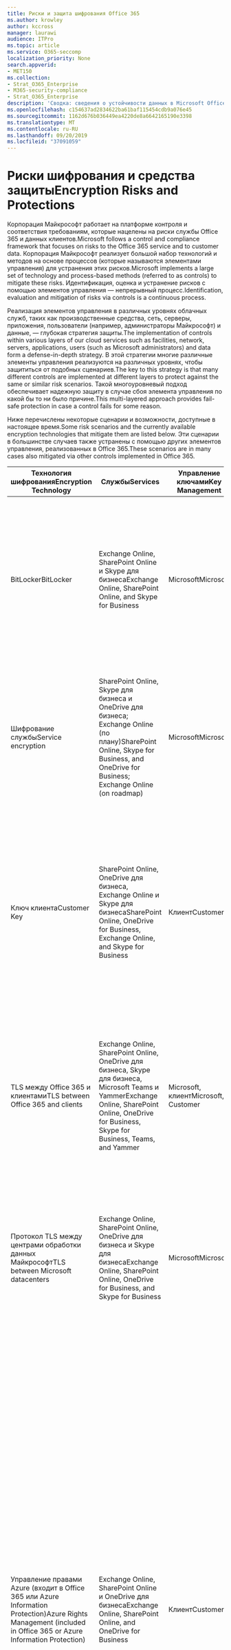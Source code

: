 ```yaml
---
title: Риски и защита шифрования Office 365
ms.author: krowley
author: kccross
manager: laurawi
audience: ITPro
ms.topic: article
ms.service: O365-seccomp
localization_priority: None
search.appverid:
- MET150
ms.collection:
- Strat_O365_Enterprise
- M365-security-compliance
- Strat_O365_Enterprise
description: 'Сводка: сведения о устойчивости данных в Microsoft Office 365.'
ms.openlocfilehash: c154637ad2834622ba61baf115454cdb9a076e45
ms.sourcegitcommit: 1162d676b036449ea4220de8a6642165190e3398
ms.translationtype: MT
ms.contentlocale: ru-RU
ms.lasthandoff: 09/20/2019
ms.locfileid: "37091059"
---
```

# <a name="encryption-risks-and-protections"></a><span data-ttu-id="549c2-103">Риски шифрования и средства защиты</span><span class="sxs-lookup"><span data-stu-id="549c2-103">Encryption Risks and Protections</span></span>

<span data-ttu-id="549c2-104">Корпорация Майкрософт работает на платформе контроля и соответствия требованиям, которые нацелены на риски службы Office 365 и данных клиентов.</span><span class="sxs-lookup"><span data-stu-id="549c2-104">Microsoft follows a control and compliance framework that focuses on risks to the Office 365 service and to customer data.</span></span> <span data-ttu-id="549c2-105">Корпорация Майкрософт реализует большой набор технологий и методов на основе процессов (которые называются элементами управления) для устранения этих рисков.</span><span class="sxs-lookup"><span data-stu-id="549c2-105">Microsoft implements a large set of technology and process-based methods (referred to as controls) to mitigate these risks.</span></span> <span data-ttu-id="549c2-106">Идентификация, оценка и устранение рисков с помощью элементов управления — непрерывный процесс.</span><span class="sxs-lookup"><span data-stu-id="549c2-106">Identification, evaluation and mitigation of risks via controls is a continuous process.</span></span> 

<span data-ttu-id="549c2-107">Реализация элементов управления в различных уровнях облачных служб, таких как производственные средства, сеть, серверы, приложения, пользователи (например, администраторы Майкрософт) и данные, — глубокая стратегия защиты.</span><span class="sxs-lookup"><span data-stu-id="549c2-107">The implementation of controls within various layers of our cloud services such as facilities, network, servers, applications, users (such as Microsoft administrators) and data form a defense-in-depth strategy.</span></span> <span data-ttu-id="549c2-108">В этой стратегии многие различные элементы управления реализуются на различных уровнях, чтобы защититься от подобных сценариев.</span><span class="sxs-lookup"><span data-stu-id="549c2-108">The key to this strategy is that many different controls are implemented at different layers to protect against the same or similar risk scenarios.</span></span> <span data-ttu-id="549c2-109">Такой многоуровневый подход обеспечивает надежную защиту в случае сбоя элемента управления по какой бы то ни было причине.</span><span class="sxs-lookup"><span data-stu-id="549c2-109">This multi-layered approach provides fail-safe protection in case a control fails for some reason.</span></span>

<span data-ttu-id="549c2-110">Ниже перечислены некоторые сценарии и возможности, доступные в настоящее время.</span><span class="sxs-lookup"><span data-stu-id="549c2-110">Some risk scenarios and the currently available encryption technologies that mitigate them are listed below.</span></span> <span data-ttu-id="549c2-111">Эти сценарии в большинстве случаев также устранены с помощью других элементов управления, реализованных в Office 365.</span><span class="sxs-lookup"><span data-stu-id="549c2-111">These scenarios are in many cases also mitigated via other controls implemented in Office 365.</span></span>

| <span data-ttu-id="549c2-112">Технология шифрования</span><span class="sxs-lookup"><span data-stu-id="549c2-112">Encryption Technology</span></span> | <span data-ttu-id="549c2-113">Службы</span><span class="sxs-lookup"><span data-stu-id="549c2-113">Services</span></span> | <span data-ttu-id="549c2-114">Управление ключами</span><span class="sxs-lookup"><span data-stu-id="549c2-114">Key Management</span></span> | <span data-ttu-id="549c2-115">Сценарий риска</span><span class="sxs-lookup"><span data-stu-id="549c2-115">Risk Scenario</span></span> | <span data-ttu-id="549c2-116">Значение</span><span class="sxs-lookup"><span data-stu-id="549c2-116">Value</span></span> |
|----------------------------------------------------------------------------------|--------------------------------------------------------------------------------------------------|---------------------|------------------------------------------------------------------------------------------------------------------------------------------|---------------------------------------------------------------------------------------------------------------------------------------------------------------------------------------------------------------------------------------------------------------------------------------------------------------------------------------------------------------------------------------------------------------------------------|
| <span data-ttu-id="549c2-117">BitLocker</span><span class="sxs-lookup"><span data-stu-id="549c2-117">BitLocker</span></span> | <span data-ttu-id="549c2-118">Exchange Online, SharePoint Online и Skype для бизнеса</span><span class="sxs-lookup"><span data-stu-id="549c2-118">Exchange Online, SharePoint Online, and Skype for Business</span></span> | <span data-ttu-id="549c2-119">Microsoft</span><span class="sxs-lookup"><span data-stu-id="549c2-119">Microsoft</span></span> | <span data-ttu-id="549c2-120">Диски или серверы в Office 365 украдены или некорректно перезапускаются.</span><span class="sxs-lookup"><span data-stu-id="549c2-120">Disks or servers in Office 365 are stolen or improperly recycled.</span></span> | <span data-ttu-id="549c2-121">BitLocker обеспечивает небезопасный подход для защиты от потери данных из-за кражи или неправильного перезапуска оборудования (сервера или диска).</span><span class="sxs-lookup"><span data-stu-id="549c2-121">BitLocker provides a fail-safe approach to protect against loss of data due to stolen or improperly recycled hardware (server/disk).</span></span> |
| <span data-ttu-id="549c2-122">Шифрование службы</span><span class="sxs-lookup"><span data-stu-id="549c2-122">Service encryption</span></span> | <span data-ttu-id="549c2-123">SharePoint Online, Skype для бизнеса и OneDrive для бизнеса; Exchange Online (по плану)</span><span class="sxs-lookup"><span data-stu-id="549c2-123">SharePoint Online, Skype for Business, and OneDrive for Business; Exchange Online (on roadmap)</span></span> | <span data-ttu-id="549c2-124">Microsoft</span><span class="sxs-lookup"><span data-stu-id="549c2-124">Microsoft</span></span> | <span data-ttu-id="549c2-125">Внутренний или внешний хакер пытается получить доступ к отдельным файлам или данным в виде большого двоичного объекта.</span><span class="sxs-lookup"><span data-stu-id="549c2-125">Internal or external hacker tries to access individual files/data as a blob.</span></span> | <span data-ttu-id="549c2-126">Зашифрованные данные невозможно расшифровать без доступа к ключам.</span><span class="sxs-lookup"><span data-stu-id="549c2-126">The encrypted data cannot be decrypted without access to keys.</span></span> <span data-ttu-id="549c2-127">Помогает снизить риск доступа хакеров к данным.</span><span class="sxs-lookup"><span data-stu-id="549c2-127">Helps to mitigate risk of a hacker accessing data.</span></span> |
| <span data-ttu-id="549c2-128">Ключ клиента</span><span class="sxs-lookup"><span data-stu-id="549c2-128">Customer Key</span></span> | <span data-ttu-id="549c2-129">SharePoint Online, OneDrive для бизнеса, Exchange Online и Skype для бизнеса</span><span class="sxs-lookup"><span data-stu-id="549c2-129">SharePoint Online, OneDrive for Business, Exchange Online, and Skype for Business</span></span> | <span data-ttu-id="549c2-130">Клиент</span><span class="sxs-lookup"><span data-stu-id="549c2-130">Customer</span></span> | <span data-ttu-id="549c2-131">Н/д (Эта функция разработана как функция соответствия требованиям, а не по снижению риска).</span><span class="sxs-lookup"><span data-stu-id="549c2-131">N/A (This feature is designed as a compliance feature; not as a mitigation for any risk.)</span></span> | <span data-ttu-id="549c2-132">Помогает клиентам соблюдать внутренние обязательства по обеспечению соответствия требованиям и возможность покинуть службу Office 365 и отозвать доступ Майкрософт к данным</span><span class="sxs-lookup"><span data-stu-id="549c2-132">Helps customers meet internal regulation and compliance obligations, and the ability to leave the Office 365 service and revoke Microsoft’s access to data</span></span> |
| <span data-ttu-id="549c2-133">TLS между Office 365 и клиентами</span><span class="sxs-lookup"><span data-stu-id="549c2-133">TLS between Office 365 and clients</span></span> | <span data-ttu-id="549c2-134">Exchange Online, SharePoint Online, OneDrive для бизнеса, Skype для бизнеса, Microsoft Teams и Yammer</span><span class="sxs-lookup"><span data-stu-id="549c2-134">Exchange Online, SharePoint Online, OneDrive for Business, Skype for Business, Teams, and Yammer</span></span> | <span data-ttu-id="549c2-135">Microsoft, клиент</span><span class="sxs-lookup"><span data-stu-id="549c2-135">Microsoft, Customer</span></span> | <span data-ttu-id="549c2-136">Атака "злоумышленник в середине" или другой другой способ, чтобы коснуться между Office 365 и клиентскими компьютерами через Интернет.</span><span class="sxs-lookup"><span data-stu-id="549c2-136">Man-in-the-middle or other attack to tap the data flow between Office 365 and client computers over Internet.</span></span> | <span data-ttu-id="549c2-137">Эта реализация предоставляет значения как для Майкрософт, так и для клиентов и гарантирует целостность данных при их перенаправлении между Office 365 и клиентом.</span><span class="sxs-lookup"><span data-stu-id="549c2-137">This implementation provides value to both Microsoft and customers and assures data integrity as it flows between Office 365 and the client.</span></span> |
| <span data-ttu-id="549c2-138">Протокол TLS между центрами обработки данных Майкрософт</span><span class="sxs-lookup"><span data-stu-id="549c2-138">TLS between Microsoft datacenters</span></span> | <span data-ttu-id="549c2-139">Exchange Online, SharePoint Online, OneDrive для бизнеса и Skype для бизнеса</span><span class="sxs-lookup"><span data-stu-id="549c2-139">Exchange Online, SharePoint Online, OneDrive for Business, and Skype for Business</span></span> | <span data-ttu-id="549c2-140">Microsoft</span><span class="sxs-lookup"><span data-stu-id="549c2-140">Microsoft</span></span> | <span data-ttu-id="549c2-141">Атака "злоумышленник в середине" или другой атака для касания клиентского данных между серверами Office 365, расположенными в разных центрах обработки данных Майкрософт.</span><span class="sxs-lookup"><span data-stu-id="549c2-141">Man-in-the-middle or other attack to tap the customer data flow between Office 365 servers located in different Microsoft datacenters.</span></span> | <span data-ttu-id="549c2-142">Эта реализация — еще один способ защиты данных от атак в центрах обработки данных Майкрософт.</span><span class="sxs-lookup"><span data-stu-id="549c2-142">This implementation is another method to protect data against attacks between Microsoft datacenters.</span></span> |
| <span data-ttu-id="549c2-143">Управление правами Azure (входит в Office 365 или Azure Information Protection)</span><span class="sxs-lookup"><span data-stu-id="549c2-143">Azure Rights Management (included in Office 365 or Azure Information Protection)</span></span> | <span data-ttu-id="549c2-144">Exchange Online, SharePoint Online и OneDrive для бизнеса</span><span class="sxs-lookup"><span data-stu-id="549c2-144">Exchange Online, SharePoint Online, and OneDrive for Business</span></span> | <span data-ttu-id="549c2-145">Клиент</span><span class="sxs-lookup"><span data-stu-id="549c2-145">Customer</span></span> | <span data-ttu-id="549c2-146">Данные попадают в руки человека, у которого нет доступа к данным.</span><span class="sxs-lookup"><span data-stu-id="549c2-146">Data falls into the hands of a person who should not have access to the data.</span></span> | <span data-ttu-id="549c2-147">Azure Information Protection использует Azure RMS, которая предоставляет клиентам значения с помощью шифрования, удостоверений и политик авторизации для защиты файлов и электронной почты на нескольких устройствах.</span><span class="sxs-lookup"><span data-stu-id="549c2-147">Azure Information Protection uses Azure RMS which provides value to customers by using encryption, identity, and authorization policies to help secure files and email across multiple devices.</span></span> <span data-ttu-id="549c2-148">Служба Azure RMS предоставляет клиентам все сообщения электронной почты из Office 365, которые отвечают определенным условиям (то есть все сообщения электронной почты по определенному адресу), могут быть автоматически зашифрованы, прежде чем они будут отправлены другому получателю.</span><span class="sxs-lookup"><span data-stu-id="549c2-148">Azure RMS provides value to customers where all emails originating from Office 365 that match certain criteria (i.e., all emails to a certain address) can be automatically encrypted before they get sent to another recipient.</span></span> |
| <span data-ttu-id="549c2-149">S/MIME</span><span class="sxs-lookup"><span data-stu-id="549c2-149">S/MIME</span></span> | <span data-ttu-id="549c2-150">Exchange Online</span><span class="sxs-lookup"><span data-stu-id="549c2-150">Exchange Online</span></span> | <span data-ttu-id="549c2-151">Клиент</span><span class="sxs-lookup"><span data-stu-id="549c2-151">Customer</span></span> | <span data-ttu-id="549c2-152">Электронная почта попадают в руки человека, который не является предполагаемым получателем.</span><span class="sxs-lookup"><span data-stu-id="549c2-152">Email falls into the hands of a person who is not the intended recipient.</span></span> | <span data-ttu-id="549c2-153">S/MIME обеспечивает значение клиентам, подтверждая, что электронная почта, зашифрованная с помощью S/MIME, может быть расшифрована только прямым получателем сообщения.</span><span class="sxs-lookup"><span data-stu-id="549c2-153">S/MIME provides value to customers by assuring that email encrypted with S/MIME can only be decrypted by the direct recipient of the email.</span></span> |
| <span data-ttu-id="549c2-154">Шифрование сообщений Office 365</span><span class="sxs-lookup"><span data-stu-id="549c2-154">Office 365 Message Encryption</span></span> | <span data-ttu-id="549c2-155">Exchange Online, SharePoint Online</span><span class="sxs-lookup"><span data-stu-id="549c2-155">Exchange Online, SharePoint Online</span></span> | <span data-ttu-id="549c2-156">Клиент</span><span class="sxs-lookup"><span data-stu-id="549c2-156">Customer</span></span> | <span data-ttu-id="549c2-157">Электронная почта, включая защищенные вложения, попадает в руки человека в Office 365 или за ее пределами, которые не являются предполагаемыми получателями электронной почты.</span><span class="sxs-lookup"><span data-stu-id="549c2-157">Email, including protected attachments, falls in hands of a person either within or outside Office 365 who is not the intended recipient of the email.</span></span> | <span data-ttu-id="549c2-158">OME предоставляет клиентам все сообщения электронной почты из Office 365, которые отвечают определенным условиям (то есть все сообщения электронной почты по определенному адресу) автоматически шифруются, прежде чем они будут отправлены другому внутреннему или внешнему получателю.</span><span class="sxs-lookup"><span data-stu-id="549c2-158">OME provides value to customers where all emails originating from Office 365 that match certain criteria (i.e., all emails to a certain address) are automatically encrypted before they get sent to another internal or an external recipient.</span></span> |
| <span data-ttu-id="549c2-159">SMTP-TLS с партнерской организацией</span><span class="sxs-lookup"><span data-stu-id="549c2-159">SMTP TLS with partner organization</span></span> | <span data-ttu-id="549c2-160">Exchange Online</span><span class="sxs-lookup"><span data-stu-id="549c2-160">Exchange Online</span></span> | <span data-ttu-id="549c2-161">Клиент</span><span class="sxs-lookup"><span data-stu-id="549c2-161">Customer</span></span> | <span data-ttu-id="549c2-162">Сообщение перехватывается с помощью посредника или другой атаки во время передачи из клиента Office 365 в другую партнерскую организацию.</span><span class="sxs-lookup"><span data-stu-id="549c2-162">Email is intercepted via a man-in-the-middle or other attack while in transit from an Office 365 tenant to another partner organization.</span></span> | <span data-ttu-id="549c2-163">Этот сценарий предоставляет клиенту сведения о том, что они могут отправлять и принимать все сообщения электронной почты между клиентом Office 365 и Организацией электронной почты их партнеров в зашифрованном канале SMTP.</span><span class="sxs-lookup"><span data-stu-id="549c2-163">This scenario provides value to the customer such that they can send/receive all emails between their Office 365 tenant and their partner’s email organization inside an encrypted SMTP channel.</span></span> |

## <a name="encryption-technologies-available-in-office-365-multi-tenant-environments"></a><span data-ttu-id="549c2-164">Технологии шифрования, доступные в средах Office 365 с несколькими клиентами</span><span class="sxs-lookup"><span data-stu-id="549c2-164">Encryption technologies available in Office 365 multi-tenant environments</span></span>

| <span data-ttu-id="549c2-165">Технология шифрования</span><span class="sxs-lookup"><span data-stu-id="549c2-165">Encryption Technology</span></span> | <span data-ttu-id="549c2-166">Реализовано</span><span class="sxs-lookup"><span data-stu-id="549c2-166">Implemented by</span></span> | <span data-ttu-id="549c2-167">Алгоритм и сила обмена ключами</span><span class="sxs-lookup"><span data-stu-id="549c2-167">Key Exchange Algorithm and Strength</span></span> | <span data-ttu-id="549c2-168">Управление ключами \*</span><span class="sxs-lookup"><span data-stu-id="549c2-168">Key Management\*</span></span> | <span data-ttu-id="549c2-169">FIPS 140-2 Проверено</span><span class="sxs-lookup"><span data-stu-id="549c2-169">FIPS 140-2 Validated</span></span> |
|----------------------------------------------------------------------------------|-------------------------|------------------------------------------------------------------------------------------------------------------------------------------------------------------------------------|--------------------------------------------------------------------------------------------------------------------------------------------------------------------------------------------------------------------------------------------------------------------------------------------------------------------------------------------------------------------------------------------------------------------------------------------------------------------------------------------------------------------------------------------------------------------------------------------------------------------------------------------------------------------------------------------------------------------------------------------------------------------------------------------------------------------------------------------------------------------------------------------------------------|-----------------------------------------------------------------------|
| <span data-ttu-id="549c2-170">BitLocker</span><span class="sxs-lookup"><span data-stu-id="549c2-170">BitLocker</span></span> | <span data-ttu-id="549c2-171">Exchange Online</span><span class="sxs-lookup"><span data-stu-id="549c2-171">Exchange Online</span></span> | <span data-ttu-id="549c2-172">AES 128 — бит +</span><span class="sxs-lookup"><span data-stu-id="549c2-172">AES 128-bit+</span></span> | <span data-ttu-id="549c2-173">Внешний ключ AES хранится в безопасном и в реестре сервера Exchange.</span><span class="sxs-lookup"><span data-stu-id="549c2-173">AES external key is stored in a Secret Safe and in the registry of the Exchange server.</span></span> <span data-ttu-id="549c2-174">Секретный ключ Safe — это защищенный репозиторий, для доступа к которому требуется высокоуровневое повышение прав и разрешений.</span><span class="sxs-lookup"><span data-stu-id="549c2-174">The Secret Safe is a secured repository that requires high-level elevation and approvals to access.</span></span> <span data-ttu-id="549c2-175">Доступ можно запрашивать и утверждать только с помощью внутреннего средства, называемого защищенным хранилищем.</span><span class="sxs-lookup"><span data-stu-id="549c2-175">Access can be requested and approved only by using an internal tool called Lockbox.</span></span> <span data-ttu-id="549c2-176">Внешний ключ AES также хранится в доверенном платформенном модуле на сервере.</span><span class="sxs-lookup"><span data-stu-id="549c2-176">The AES external key is also stored in the Trusted Platform Module in the server.</span></span> <span data-ttu-id="549c2-177">Числовой пароль из 48-цифр хранится в Active Directory и защищен защищенным хранилищем.</span><span class="sxs-lookup"><span data-stu-id="549c2-177">A 48-digit numerical password is stored in Active Directory and protected by Lockbox.</span></span> | <span data-ttu-id="549c2-178">Да, для серверов, использующих AES 256 — бит \* \*.</span><span class="sxs-lookup"><span data-stu-id="549c2-178">Yes, for servers that use AES 256-bit\*\*</span></span> |
|  | <span data-ttu-id="549c2-179">SharePoint Online</span><span class="sxs-lookup"><span data-stu-id="549c2-179">SharePoint Online</span></span> | <span data-ttu-id="549c2-180">AES 256 — бит</span><span class="sxs-lookup"><span data-stu-id="549c2-180">AES 256-bit</span></span> | <span data-ttu-id="549c2-181">Внешний ключ AES хранится в безопасном секрете.</span><span class="sxs-lookup"><span data-stu-id="549c2-181">AES external key is stored in a Secret Safe.</span></span> <span data-ttu-id="549c2-182">Секретный ключ Safe — это защищенный репозиторий, для доступа к которому требуется высокоуровневое повышение прав и разрешений.</span><span class="sxs-lookup"><span data-stu-id="549c2-182">The Secret Safe is a secured repository that requires high-level elevation and approvals to access.</span></span> <span data-ttu-id="549c2-183">Доступ можно запрашивать и утверждать только с помощью внутреннего средства, называемого защищенным хранилищем.</span><span class="sxs-lookup"><span data-stu-id="549c2-183">Access can be requested and approved only by using an internal tool called Lockbox.</span></span> <span data-ttu-id="549c2-184">Внешний ключ AES также хранится в доверенном платформенном модуле на сервере.</span><span class="sxs-lookup"><span data-stu-id="549c2-184">The AES external key is also stored in the Trusted Platform Module in the server.</span></span> <span data-ttu-id="549c2-185">Числовой пароль из 48-цифр хранится в Active Directory и защищен защищенным хранилищем.</span><span class="sxs-lookup"><span data-stu-id="549c2-185">A 48-digit numerical password is stored in Active Directory and protected by Lockbox.</span></span> | <span data-ttu-id="549c2-186">Да</span><span class="sxs-lookup"><span data-stu-id="549c2-186">Yes</span></span> |
|  | <span data-ttu-id="549c2-187">Skype для бизнеса</span><span class="sxs-lookup"><span data-stu-id="549c2-187">Skype for Business</span></span> | <span data-ttu-id="549c2-188">AES 256 — бит</span><span class="sxs-lookup"><span data-stu-id="549c2-188">AES 256-bit</span></span> | <span data-ttu-id="549c2-189">Внешний ключ AES хранится в безопасном секрете.</span><span class="sxs-lookup"><span data-stu-id="549c2-189">AES external key is stored in a Secret Safe.</span></span> <span data-ttu-id="549c2-190">Секретный ключ Safe — это защищенный репозиторий, для доступа к которому требуется высокоуровневое повышение прав и разрешений.</span><span class="sxs-lookup"><span data-stu-id="549c2-190">The Secret Safe is a secured repository that requires high-level elevation and approvals to access.</span></span> <span data-ttu-id="549c2-191">Доступ можно запрашивать и утверждать только с помощью внутреннего средства, называемого защищенным хранилищем.</span><span class="sxs-lookup"><span data-stu-id="549c2-191">Access can be requested and approved only by using an internal tool called Lockbox.</span></span> <span data-ttu-id="549c2-192">Внешний ключ AES также хранится в доверенном платформенном модуле на сервере.</span><span class="sxs-lookup"><span data-stu-id="549c2-192">The AES external key is also stored in the Trusted Platform Module in the server.</span></span> <span data-ttu-id="549c2-193">Числовой пароль из 48-цифр хранится в Active Directory и защищен защищенным хранилищем.</span><span class="sxs-lookup"><span data-stu-id="549c2-193">A 48-digit numerical password is stored in Active Directory and protected by Lockbox.</span></span> | <span data-ttu-id="549c2-194">Да</span><span class="sxs-lookup"><span data-stu-id="549c2-194">Yes</span></span> |
| <span data-ttu-id="549c2-195">Шифрование службы</span><span class="sxs-lookup"><span data-stu-id="549c2-195">Service Encryption</span></span> | <span data-ttu-id="549c2-196">SharePoint Online</span><span class="sxs-lookup"><span data-stu-id="549c2-196">SharePoint Online</span></span> | <span data-ttu-id="549c2-197">AES 256 — бит</span><span class="sxs-lookup"><span data-stu-id="549c2-197">AES 256-bit</span></span> | <span data-ttu-id="549c2-198">Ключи, используемые для шифрования больших двоичных объектов, хранятся в базе данных контента SharePoint Online.</span><span class="sxs-lookup"><span data-stu-id="549c2-198">The keys used to encrypt the blobs are stored in the SharePoint Online Content Database.</span></span> <span data-ttu-id="549c2-199">Базы данных контента SharePoint Online защищены элементами управления доступом к базам данных и шифрованием на REST.</span><span class="sxs-lookup"><span data-stu-id="549c2-199">The SharePoint Online Content Databases is protected by database access controls and encryption at rest.</span></span> <span data-ttu-id="549c2-200">Шифрование выполняется с помощью TDE в базе данных SQL Azure.</span><span class="sxs-lookup"><span data-stu-id="549c2-200">Encryption is performed using TDE in Azure SQL Database.</span></span> <span data-ttu-id="549c2-201">Эти секреты относятся к уровню обслуживания для SharePoint Online, а не на уровне клиента.</span><span class="sxs-lookup"><span data-stu-id="549c2-201">These secrets are at the service level for SharePoint Online, not at the tenant level.</span></span> <span data-ttu-id="549c2-202">Эти секреты (иногда называемые главными ключами) хранятся в отдельном безопасном репозитории, который называется хранилищем ключей.</span><span class="sxs-lookup"><span data-stu-id="549c2-202">These secrets (sometimes referred to as the master keys) are stored in a separate secure repository called the Key Store.</span></span> <span data-ttu-id="549c2-203">TDE обеспечивает безопасность как для активной базы данных, так и для резервных копий базы данных и журналов транзакций.</span><span class="sxs-lookup"><span data-stu-id="549c2-203">TDE provides security at rest for both the active database and the database backups and transaction logs.</span></span> <span data-ttu-id="549c2-204">Когда клиенты предоставляют дополнительный ключ, ключ клиента хранится в Azure Key Vault, а служба использует ключ для шифрования ключа клиента, который используется для шифрования ключа сайта, который затем используется для шифрования ключей уровня файлов.</span><span class="sxs-lookup"><span data-stu-id="549c2-204">When customers provide the optional key, the customer key is stored in Azure Key Vault, and the service uses the key to encrypt a tenant key, which is used to encrypt a site key, which is then used to encrypt the file level keys.</span></span> <span data-ttu-id="549c2-205">По сути, новая иерархия ключей представлена, когда клиент предоставляет ключ.</span><span class="sxs-lookup"><span data-stu-id="549c2-205">Essentially, a new key hierarchy is introduced when the customer provides a key.</span></span> | <span data-ttu-id="549c2-206">Да</span><span class="sxs-lookup"><span data-stu-id="549c2-206">Yes</span></span> |
|  | <span data-ttu-id="549c2-207">Skype для бизнеса</span><span class="sxs-lookup"><span data-stu-id="549c2-207">Skype for Business</span></span> | <span data-ttu-id="549c2-208">AES 256 — бит</span><span class="sxs-lookup"><span data-stu-id="549c2-208">AES 256-bit</span></span> | <span data-ttu-id="549c2-209">Каждая часть данных шифруется с помощью другого случайно созданного ключа 256-bit.</span><span class="sxs-lookup"><span data-stu-id="549c2-209">Each piece of data is encrypted using a different randomly generated 256-bit key.</span></span> <span data-ttu-id="549c2-210">Ключ шифрования хранится в соответствующем XML-файле метаданных, который также шифруется главным ключом для каждой конференции.</span><span class="sxs-lookup"><span data-stu-id="549c2-210">The encryption key is stored in a corresponding metadata XML file which is also encrypted by a per-conference master key.</span></span> <span data-ttu-id="549c2-211">Главный ключ также создается случайным образом по одному разу для каждой конференции.</span><span class="sxs-lookup"><span data-stu-id="549c2-211">The master key is also randomly generated once per conference.</span></span> | <span data-ttu-id="549c2-212">Да</span><span class="sxs-lookup"><span data-stu-id="549c2-212">Yes</span></span> |
|  | <span data-ttu-id="549c2-213">Exchange Online</span><span class="sxs-lookup"><span data-stu-id="549c2-213">Exchange Online</span></span> | <span data-ttu-id="549c2-214">AES 256 — бит</span><span class="sxs-lookup"><span data-stu-id="549c2-214">AES 256-bit</span></span> | <span data-ttu-id="549c2-215">Каждый почтовый ящик шифруется с помощью политики шифрования данных, которая использует ключи шифрования, управляемые корпорацией Майкрософт (в планах) или клиентом (при использовании ключа клиента).</span><span class="sxs-lookup"><span data-stu-id="549c2-215">Each mailbox is encrypted using a data encryption policy that uses encryption keys controlled by Microsoft (on roadmap) or by the customer (when Customer Key is used).</span></span> | <span data-ttu-id="549c2-216">Да</span><span class="sxs-lookup"><span data-stu-id="549c2-216">Yes</span></span> |
| <span data-ttu-id="549c2-217">TLS между Office 365 и клиентами и партнерами</span><span class="sxs-lookup"><span data-stu-id="549c2-217">TLS between Office 365 and clients/partners</span></span> | <span data-ttu-id="549c2-218">Exchange Online</span><span class="sxs-lookup"><span data-stu-id="549c2-218">Exchange Online</span></span> | [<span data-ttu-id="549c2-219">Уступающей TLS с поддержкой нескольких комплектов шифров</span><span class="sxs-lookup"><span data-stu-id="549c2-219">Opportunistic TLS supporting multiple cipher suites</span></span>](https://technet.microsoft.com/en-us/library/mt163898.aspx) | <span data-ttu-id="549c2-220">Сертификат TLS для Exchange Online (outlook.office.com) — это 2048-разрядный сертификат SHA256RSA, выданный Балтимор Цибертруст root.</span><span class="sxs-lookup"><span data-stu-id="549c2-220">The TLS certificate for Exchange Online (outlook.office.com) is a 2048-bit SHA256RSA certificate issued by Baltimore CyberTrust Root.</span></span> <br> <br> <span data-ttu-id="549c2-221">Корневой сертификат TLS для Exchange Online — это 2048-разрядный сертификат SHA1RSA, выданный Балтимор Цибертруст root.</span><span class="sxs-lookup"><span data-stu-id="549c2-221">The TLS root certificate for Exchange Online is a 2048-bit SHA1RSA certificate issued by Baltimore CyberTrust Root.</span></span> | <span data-ttu-id="549c2-222">Да, при использовании протокола TLS 1,2 с 256-разрядным уровнем шифрования</span><span class="sxs-lookup"><span data-stu-id="549c2-222">Yes, when TLS 1.2 with 256-bit cipher strength is used</span></span> |
|  | <span data-ttu-id="549c2-223">SharePoint Online</span><span class="sxs-lookup"><span data-stu-id="549c2-223">SharePoint Online</span></span> | <span data-ttu-id="549c2-224">TLS 1,2 с AES 256</span><span class="sxs-lookup"><span data-stu-id="549c2-224">TLS 1.2 with AES 256</span></span> <br> <br> [<span data-ttu-id="549c2-225">Шифрование данных в OneDrive для бизнеса и SharePoint Online</span><span class="sxs-lookup"><span data-stu-id="549c2-225">Data Encryption in OneDrive for Business and SharePoint Online</span></span>](https://technet.microsoft.com/en-us/library/dn905447.aspx) | <span data-ttu-id="549c2-226">Сертификат TLS для SharePoint Online (\*. sharepoint.com) — это 2048-разрядный сертификат SHA256RSA, выданный Балтимор Цибертруст root.</span><span class="sxs-lookup"><span data-stu-id="549c2-226">The TLS certificate for SharePoint Online (\*.sharepoint.com) is a 2048-bit SHA256RSA certificate issued by Baltimore CyberTrust Root.</span></span> <br> <br> <span data-ttu-id="549c2-227">Корневой сертификат TLS для SharePoint Online — это 2048-разрядный сертификат SHA1RSA, выданный Балтимор Цибертруст root.</span><span class="sxs-lookup"><span data-stu-id="549c2-227">The TLS root certificate for SharePoint Online is a 2048-bit SHA1RSA certificate issued by Baltimore CyberTrust Root.</span></span> | <span data-ttu-id="549c2-228">Да</span><span class="sxs-lookup"><span data-stu-id="549c2-228">Yes</span></span> |
|  | <span data-ttu-id="549c2-229">Skype для бизнеса</span><span class="sxs-lookup"><span data-stu-id="549c2-229">Skype for Business</span></span> | [<span data-ttu-id="549c2-230">TLS для сеансов обмена данными SIP и PSOM</span><span class="sxs-lookup"><span data-stu-id="549c2-230">TLS for SIP communications and PSOM data sharing sessions</span></span>](https://support.office.com/article/Set-up-your-network-for-Skype-for-Business-Online-d21f89b0-3afc-432e-b735-036b2432fdbf) | <span data-ttu-id="549c2-231">Сертификат TLS для Skype для бизнеса (\*. lync.com) — это 2048-разрядный сертификат SHA256RSA, выданный Балтимор Цибертруст root.</span><span class="sxs-lookup"><span data-stu-id="549c2-231">The TLS certificate for Skype for Business (\*.lync.com) is a 2048-bit SHA256RSA certificate issued by Baltimore CyberTrust Root.</span></span> <br> <br> <span data-ttu-id="549c2-232">Корневой сертификат TLS для Skype для бизнеса — это 2048-разрядный сертификат SHA256RSA, выданный Балтимор Цибертруст root.</span><span class="sxs-lookup"><span data-stu-id="549c2-232">The TLS root certificate for Skype for Business is a 2048-bit SHA256RSA certificate issued by Baltimore CyberTrust Root.</span></span> | <span data-ttu-id="549c2-233">Да</span><span class="sxs-lookup"><span data-stu-id="549c2-233">Yes</span></span> |
|  | <span data-ttu-id="549c2-234">Microsoft Teams</span><span class="sxs-lookup"><span data-stu-id="549c2-234">Microsoft Teams</span></span> | <span data-ttu-id="549c2-235">TLS 1,2 с AES 256</span><span class="sxs-lookup"><span data-stu-id="549c2-235">TLS 1.2 with AES 256</span></span> <br> <br> [<span data-ttu-id="549c2-236">Часто задаваемые вопросы о Microsoft Teams — Справка для администраторов</span><span class="sxs-lookup"><span data-stu-id="549c2-236">Frequently asked questions about Microsoft Teams – Admin Help</span></span>](https://docs.microsoft.com/MicrosoftTeams/teams-overview) | <span data-ttu-id="549c2-237">Сертификат TLS для Microsoft Teams (teams.microsoft.com, edge.skype.com) — это 2048-разрядный сертификат SHA256RSA, выпущенный Балтимор Цибертруст root.</span><span class="sxs-lookup"><span data-stu-id="549c2-237">The TLS certificate for Microsoft Teams (teams.microsoft.com, edge.skype.com) is a 2048-bit SHA256RSA certificate issued by Baltimore CyberTrust Root.</span></span> <br> <br> <span data-ttu-id="549c2-238">Корневой сертификат TLS для Microsoft Teams — это 2048-разрядный сертификат SHA256RSA, выданный Балтимор Цибертруст root.</span><span class="sxs-lookup"><span data-stu-id="549c2-238">The TLS root certificate for Microsoft Teams is a 2048-bit SHA256RSA certificate issued by Baltimore CyberTrust Root.</span></span> | <span data-ttu-id="549c2-239">Да</span><span class="sxs-lookup"><span data-stu-id="549c2-239">Yes</span></span> |
| <span data-ttu-id="549c2-240">Протокол TLS между центрами обработки данных Майкрософт</span><span class="sxs-lookup"><span data-stu-id="549c2-240">TLS between Microsoft datacenters</span></span> | <span data-ttu-id="549c2-241">Все службы Office 365</span><span class="sxs-lookup"><span data-stu-id="549c2-241">All Office 365 services</span></span> | <span data-ttu-id="549c2-242">TLS 1,2 с AES 256</span><span class="sxs-lookup"><span data-stu-id="549c2-242">TLS 1.2 with AES 256</span></span> <br> <br> <span data-ttu-id="549c2-243">Безопасный транспортный протокол в режиме реального времени (SRTP)</span><span class="sxs-lookup"><span data-stu-id="549c2-243">Secure Real-time Transport Protocol (SRTP)</span></span> | <span data-ttu-id="549c2-244">Майкрософт использует внутренний управляемый и развернутый центр сертификации для межсерверной связи между центрами обработки данных Майкрософт.</span><span class="sxs-lookup"><span data-stu-id="549c2-244">Microsoft uses an internally managed and deployed certification authority for server-to-server communications between Microsoft datacenters.</span></span> | <span data-ttu-id="549c2-245">Да</span><span class="sxs-lookup"><span data-stu-id="549c2-245">Yes</span></span> |
| <span data-ttu-id="549c2-246">Управление правами Azure (входит в Office 365 или Azure Information Protection)</span><span class="sxs-lookup"><span data-stu-id="549c2-246">Azure Rights Management (included in Office 365 or Azure Information Protection)</span></span> | <span data-ttu-id="549c2-247">Exchange Online</span><span class="sxs-lookup"><span data-stu-id="549c2-247">Exchange Online</span></span> | <span data-ttu-id="549c2-248">Поддержка [режима шифрования 2](https://docs.microsoft.com/previous-versions/windows/it-pro/windows-server-2008-R2-and-2008/hh867439(v=ws.10)), обновленной и расширенной криптографической реализации RMS.</span><span class="sxs-lookup"><span data-stu-id="549c2-248">Supports [Cryptographic Mode 2](https://docs.microsoft.com/previous-versions/windows/it-pro/windows-server-2008-R2-and-2008/hh867439(v=ws.10)), an updated and enhanced RMS cryptographic implementation.</span></span> <span data-ttu-id="549c2-249">Он поддерживает RSA 2048 для подписи и шифрования, а SHA-256 — хэш в подписи.</span><span class="sxs-lookup"><span data-stu-id="549c2-249">It supports RSA 2048 for signature and encryption, and SHA-256 for hash in the signature.</span></span> | <span data-ttu-id="549c2-250">[Управляется корпорацией Майкрософт](https://docs.microsoft.com/azure/information-protection/plan-implement-tenant-key).</span><span class="sxs-lookup"><span data-stu-id="549c2-250">[Managed by Microsoft](https://docs.microsoft.com/azure/information-protection/plan-implement-tenant-key).</span></span> | <span data-ttu-id="549c2-251">Да</span><span class="sxs-lookup"><span data-stu-id="549c2-251">Yes</span></span> |
|  | <span data-ttu-id="549c2-252">SharePoint Online</span><span class="sxs-lookup"><span data-stu-id="549c2-252">SharePoint Online</span></span> | <span data-ttu-id="549c2-253">Поддержка [режима шифрования 2](https://docs.microsoft.com/previous-versions/windows/it-pro/windows-server-2008-R2-and-2008/hh867439(v=ws.10)), обновленной и расширенной криптографической реализации RMS.</span><span class="sxs-lookup"><span data-stu-id="549c2-253">Supports [Cryptographic Mode 2](https://docs.microsoft.com/previous-versions/windows/it-pro/windows-server-2008-R2-and-2008/hh867439(v=ws.10)), an updated and enhanced RMS cryptographic implementation.</span></span> <span data-ttu-id="549c2-254">Он поддерживает RSA 2048 для подписи и шифрования, а также SHA – 256 для подписи.</span><span class="sxs-lookup"><span data-stu-id="549c2-254">It supports RSA 2048 for signature and encryption, and SHA-256 for signature.</span></span> | <span data-ttu-id="549c2-255">[Управляется корпорацией Майкрософт](https://docs.microsoft.com/azure/information-protection/plan-implement-tenant-key), то есть параметром по умолчанию; также</span><span class="sxs-lookup"><span data-stu-id="549c2-255">[Managed by Microsoft](https://docs.microsoft.com/azure/information-protection/plan-implement-tenant-key), which is the default setting; or</span></span> <br> <br> <span data-ttu-id="549c2-256">Управляемый пользователем, который является альтернативой для ключей, управляемых корпорацией Майкрософт.</span><span class="sxs-lookup"><span data-stu-id="549c2-256">Customer-managed, which is an alternative to Microsoft-managed keys.</span></span> <span data-ttu-id="549c2-257">Организация, имеющая управляемую ИТ подписку на Azure, может использовать БЙОК и заносить в журнал ее использование без дополнительной платы.</span><span class="sxs-lookup"><span data-stu-id="549c2-257">Organization that have an IT-managed Azure subscription can use BYOK and log its usage at no extra charge.</span></span> <span data-ttu-id="549c2-258">Для получения дополнительных сведений ознакомьтесь со статьей [внедрение собственного ключа](https://docs.microsoft.com/azure/information-protection/plan-implement-tenant-key).</span><span class="sxs-lookup"><span data-stu-id="549c2-258">For more information, see [Implementing bring your own key](https://docs.microsoft.com/azure/information-protection/plan-implement-tenant-key).</span></span> <span data-ttu-id="549c2-259">В этой конфигурации Салес Хсмс используются для защиты ключей.</span><span class="sxs-lookup"><span data-stu-id="549c2-259">In this configuration, Thales HSMs are used to protect your keys.</span></span> <span data-ttu-id="549c2-260">Дополнительные сведения см. в статье [Салес хсмс и Azure RMS](http://www.thales-esecurity.com/msrms/cloud).</span><span class="sxs-lookup"><span data-stu-id="549c2-260">For more information, see [Thales HSMs and Azure RMS](http://www.thales-esecurity.com/msrms/cloud).</span></span> | <span data-ttu-id="549c2-261">Да</span><span class="sxs-lookup"><span data-stu-id="549c2-261">Yes</span></span> |
| <span data-ttu-id="549c2-262">S/MIME</span><span class="sxs-lookup"><span data-stu-id="549c2-262">S/MIME</span></span> | <span data-ttu-id="549c2-263">Exchange Online</span><span class="sxs-lookup"><span data-stu-id="549c2-263">Exchange Online</span></span> | <span data-ttu-id="549c2-264">Стандартный синтаксис криптографических сообщений 1,5 (PKCS #7)</span><span class="sxs-lookup"><span data-stu-id="549c2-264">Cryptographic Message Syntax Standard 1.5 (PKCS #7)</span></span> | <span data-ttu-id="549c2-265">Зависит от развернутой инфраструктуры открытых ключей, управляемой клиентами.</span><span class="sxs-lookup"><span data-stu-id="549c2-265">Depends on the customer-managed public key infrastructure deployed.</span></span> <span data-ttu-id="549c2-266">Клиент выполняет Управление ключами, а у Microsoft никогда нет доступа к закрытым ключам, используемым для подписи и расшифровки.</span><span class="sxs-lookup"><span data-stu-id="549c2-266">Key management is performed by the customer, and Microsoft never has access to the private keys used for signing and decryption.</span></span> | <span data-ttu-id="549c2-267">Да, если настроено шифрование исходящих сообщений с помощью 3DES или AES256</span><span class="sxs-lookup"><span data-stu-id="549c2-267">Yes, when configured to encrypt outgoing messages with 3DES or AES256</span></span> |
| <span data-ttu-id="549c2-268">Шифрование сообщений Office 365</span><span class="sxs-lookup"><span data-stu-id="549c2-268">Office 365 Message Encryption</span></span> | <span data-ttu-id="549c2-269">Exchange Online</span><span class="sxs-lookup"><span data-stu-id="549c2-269">Exchange Online</span></span> | <span data-ttu-id="549c2-270">Аналогично Azure RMS ([режим шифрования 2](https://technet.microsoft.com/en-us/library/dn569290.aspx) — RSA 2048 для подписи и шифрования и SHA-256 для подписи)</span><span class="sxs-lookup"><span data-stu-id="549c2-270">Same as Azure RMS ([Cryptographic Mode 2](https://technet.microsoft.com/en-us/library/dn569290.aspx) - RSA 2048 for signature and encryption, and SHA-256 for signature)</span></span> | <span data-ttu-id="549c2-271">В качестве инфраструктуры шифрования используется Azure Information Protection.</span><span class="sxs-lookup"><span data-stu-id="549c2-271">Uses Azure Information Protection as its encryption infrastructure.</span></span> <span data-ttu-id="549c2-272">Выбор используемого метода шифрования зависит от того, где получены ключи RMS для шифрования и расшифровки сообщений.</span><span class="sxs-lookup"><span data-stu-id="549c2-272">The encryption method used depends on where you obtain the RMS keys used to encrypt and decrypt messages.</span></span> | <span data-ttu-id="549c2-273">Да</span><span class="sxs-lookup"><span data-stu-id="549c2-273">Yes</span></span> |
| <span data-ttu-id="549c2-274">SMTP-TLS с партнерской организацией</span><span class="sxs-lookup"><span data-stu-id="549c2-274">SMTP TLS with partner organization</span></span> | <span data-ttu-id="549c2-275">Exchange Online</span><span class="sxs-lookup"><span data-stu-id="549c2-275">Exchange Online</span></span> | <span data-ttu-id="549c2-276">TLS 1,2 с AES 256</span><span class="sxs-lookup"><span data-stu-id="549c2-276">TLS 1.2 with AES 256</span></span> | <span data-ttu-id="549c2-277">Сертификат TLS для Exchange Online (outlook.office.com) — это 2048-разрядный сертификат SHA256RSA, выданный Балтимор Цибертруст root.</span><span class="sxs-lookup"><span data-stu-id="549c2-277">The TLS certificate for Exchange Online (outlook.office.com) is a 2048-bit SHA256RSA certificate issued by Baltimore CyberTrust Root.</span></span> <br> <br> <span data-ttu-id="549c2-278">Корневой сертификат TLS для Exchange Online — это 2048-разрядный сертификат SHA1RSA, выданный Балтимор Цибертруст root.</span><span class="sxs-lookup"><span data-stu-id="549c2-278">The TLS root certificate for Exchange Online is a 2048-bit SHA1RSA certificate issued by Baltimore CyberTrust Root.</span></span> | <span data-ttu-id="549c2-279">Да, при использовании протокола TLS 1,2 с 256-разрядным уровнем шифрования</span><span class="sxs-lookup"><span data-stu-id="549c2-279">Yes, when TLS 1.2 with 256-bit cipher strength is used</span></span> |

<span data-ttu-id="549c2-280">\**Сертификаты TLS, указанные в этой таблице, предназначены для центров обработки данных (США); центры обработки данных, отличные от США, также используют сертификаты SHA256RSA 2048 — бит.*</span><span class="sxs-lookup"><span data-stu-id="549c2-280">\**TLS certificates referenced in this table are for US datacenters; non-US datacenters also use 2048-bit SHA256RSA certificates.*</span></span>

<span data-ttu-id="549c2-281">\*\**Большинство серверов в среде с несколькими клиентами Exchange Online развернуто с шифрованием AES 256-bit для BitLocker. Подаются серверы, использующие протокол AES 128 бит.*</span><span class="sxs-lookup"><span data-stu-id="549c2-281">\*\**Most servers in the Exchange Online multi-tenant environment have been deployed with AES 256-bit encryption for BitLocker. Servers using AES 128-bit are being phased out.*</span></span>

## <a name="encryption-technologies-available-in-government-cloud-community-environments"></a><span data-ttu-id="549c2-282">Технологии шифрования, доступные в средах облачных сообществ для государственных организаций</span><span class="sxs-lookup"><span data-stu-id="549c2-282">Encryption technologies available in Government cloud community environments</span></span>

| <span data-ttu-id="549c2-283">Технология шифрования</span><span class="sxs-lookup"><span data-stu-id="549c2-283">Encryption Technology</span></span> | <span data-ttu-id="549c2-284">Реализовано</span><span class="sxs-lookup"><span data-stu-id="549c2-284">Implemented by</span></span> | <span data-ttu-id="549c2-285">Алгоритм и сила обмена ключами</span><span class="sxs-lookup"><span data-stu-id="549c2-285">Key Exchange Algorithm and Strength</span></span> | <span data-ttu-id="549c2-286">Управление ключами \*</span><span class="sxs-lookup"><span data-stu-id="549c2-286">Key Management\*</span></span> | <span data-ttu-id="549c2-287">FIPS 140-2 Проверено</span><span class="sxs-lookup"><span data-stu-id="549c2-287">FIPS 140-2 Validated</span></span> |
|---------------------------------------------|--------------------------------------------------------|------------------------------------------------------------------------------------------------------------------------------------------------------------------------------------|--------------------------------------------------------------------------------------------------------------------------------------------------------------------------------------------------------------------------------------------------------------------------------------------------------------------------------------------------------------------------------------------------------------------------------------------------------------------------------------------------------------------------------------------------------------------------------------------------------------------------------------------------------------------------------------------------------------------------------------------------------------------------------------------------------------------------------------------------------------------------------------------------------------|-------------------------------------------------------------------------|
| <span data-ttu-id="549c2-288">BitLocker</span><span class="sxs-lookup"><span data-stu-id="549c2-288">BitLocker</span></span> | <span data-ttu-id="549c2-289">Exchange Online</span><span class="sxs-lookup"><span data-stu-id="549c2-289">Exchange Online</span></span> | <span data-ttu-id="549c2-290">AES 256 — бит</span><span class="sxs-lookup"><span data-stu-id="549c2-290">AES 256-bit</span></span> | <span data-ttu-id="549c2-291">Внешний ключ AES хранится в безопасном и в реестре сервера Exchange.</span><span class="sxs-lookup"><span data-stu-id="549c2-291">AES external key is stored in a Secret Safe and in the registry of the Exchange server.</span></span> <span data-ttu-id="549c2-292">Секретный ключ Safe — это защищенный репозиторий, для доступа к которому требуется высокоуровневое повышение прав и разрешений.</span><span class="sxs-lookup"><span data-stu-id="549c2-292">The Secret Safe is a secured repository that requires high-level elevation and approvals to access.</span></span> <span data-ttu-id="549c2-293">Доступ можно запрашивать и утверждать только с помощью внутреннего средства, называемого защищенным хранилищем.</span><span class="sxs-lookup"><span data-stu-id="549c2-293">Access can be requested and approved only by using an internal tool called Lockbox.</span></span> <span data-ttu-id="549c2-294">Внешний ключ AES также хранится в доверенном платформенном модуле на сервере.</span><span class="sxs-lookup"><span data-stu-id="549c2-294">The AES external key is also stored in the Trusted Platform Module in the server.</span></span> <span data-ttu-id="549c2-295">Числовой пароль из 48-цифр хранится в Active Directory и защищен защищенным хранилищем.</span><span class="sxs-lookup"><span data-stu-id="549c2-295">A 48-digit numerical password is stored in Active Directory and protected by Lockbox.</span></span> | <span data-ttu-id="549c2-296">Да</span><span class="sxs-lookup"><span data-stu-id="549c2-296">Yes</span></span> |
|  | <span data-ttu-id="549c2-297">SharePoint Online</span><span class="sxs-lookup"><span data-stu-id="549c2-297">SharePoint Online</span></span> | <span data-ttu-id="549c2-298">AES 256 — бит</span><span class="sxs-lookup"><span data-stu-id="549c2-298">AES 256-bit</span></span> | <span data-ttu-id="549c2-299">Внешний ключ AES хранится в безопасном секрете.</span><span class="sxs-lookup"><span data-stu-id="549c2-299">AES external key is stored in a Secret Safe.</span></span> <span data-ttu-id="549c2-300">Секретный ключ Safe — это защищенный репозиторий, для доступа к которому требуется высокоуровневое повышение прав и разрешений.</span><span class="sxs-lookup"><span data-stu-id="549c2-300">The Secret Safe is a secured repository that requires high-level elevation and approvals to access.</span></span> <span data-ttu-id="549c2-301">Доступ можно запрашивать и утверждать только с помощью внутреннего средства, называемого защищенным хранилищем.</span><span class="sxs-lookup"><span data-stu-id="549c2-301">Access can be requested and approved only by using an internal tool called Lockbox.</span></span> <span data-ttu-id="549c2-302">Внешний ключ AES также хранится в доверенном платформенном модуле на сервере.</span><span class="sxs-lookup"><span data-stu-id="549c2-302">The AES external key is also stored in the Trusted Platform Module in the server.</span></span> <span data-ttu-id="549c2-303">Числовой пароль из 48-цифр хранится в Active Directory и защищен защищенным хранилищем.</span><span class="sxs-lookup"><span data-stu-id="549c2-303">A 48-digit numerical password is stored in Active Directory and protected by Lockbox.</span></span> | <span data-ttu-id="549c2-304">Да</span><span class="sxs-lookup"><span data-stu-id="549c2-304">Yes</span></span> |
|  | <span data-ttu-id="549c2-305">Skype для бизнеса</span><span class="sxs-lookup"><span data-stu-id="549c2-305">Skype for Business</span></span> | <span data-ttu-id="549c2-306">AES 256 — бит</span><span class="sxs-lookup"><span data-stu-id="549c2-306">AES 256-bit</span></span> | <span data-ttu-id="549c2-307">Внешний ключ AES хранится в безопасном секрете.</span><span class="sxs-lookup"><span data-stu-id="549c2-307">AES external key is stored in a Secret Safe.</span></span> <span data-ttu-id="549c2-308">Секретный ключ Safe — это защищенный репозиторий, для доступа к которому требуется высокоуровневое повышение прав и разрешений.</span><span class="sxs-lookup"><span data-stu-id="549c2-308">The Secret Safe is a secured repository that requires high-level elevation and approvals to access.</span></span> <span data-ttu-id="549c2-309">Доступ можно запрашивать и утверждать только с помощью внутреннего средства, называемого защищенным хранилищем.</span><span class="sxs-lookup"><span data-stu-id="549c2-309">Access can be requested and approved only by using an internal tool called Lockbox.</span></span> <span data-ttu-id="549c2-310">Внешний ключ AES также хранится в доверенном платформенном модуле на сервере.</span><span class="sxs-lookup"><span data-stu-id="549c2-310">The AES external key is also stored in the Trusted Platform Module in the server.</span></span> <span data-ttu-id="549c2-311">Числовой пароль из 48-цифр хранится в Active Directory и защищен защищенным хранилищем.</span><span class="sxs-lookup"><span data-stu-id="549c2-311">A 48-digit numerical password is stored in Active Directory and protected by Lockbox.</span></span> | <span data-ttu-id="549c2-312">Да</span><span class="sxs-lookup"><span data-stu-id="549c2-312">Yes</span></span> |
| <span data-ttu-id="549c2-313">Шифрование службы</span><span class="sxs-lookup"><span data-stu-id="549c2-313">Service Encryption</span></span> | <span data-ttu-id="549c2-314">SharePoint Online</span><span class="sxs-lookup"><span data-stu-id="549c2-314">SharePoint Online</span></span> | <span data-ttu-id="549c2-315">AES 256 — бит</span><span class="sxs-lookup"><span data-stu-id="549c2-315">AES 256-bit</span></span> | <span data-ttu-id="549c2-316">Ключи, используемые для шифрования больших двоичных объектов, хранятся в базе данных контента SharePoint Online.</span><span class="sxs-lookup"><span data-stu-id="549c2-316">The keys used to encrypt the blobs are stored in the SharePoint Online Content Database.</span></span> <span data-ttu-id="549c2-317">Базы данных контента SharePoint Online защищены элементами управления доступом к базам данных и шифрованием на REST.</span><span class="sxs-lookup"><span data-stu-id="549c2-317">The SharePoint Online Content Databases is protected by database access controls and encryption at rest.</span></span> <span data-ttu-id="549c2-318">Шифрование выполняется с помощью TDE в базе данных SQL Azure.</span><span class="sxs-lookup"><span data-stu-id="549c2-318">Encryption is performed using TDE in Azure SQL Database.</span></span> <span data-ttu-id="549c2-319">Эти секреты относятся к уровню обслуживания для SharePoint Online, а не на уровне клиента.</span><span class="sxs-lookup"><span data-stu-id="549c2-319">These secrets are at the service level for SharePoint Online, not at the tenant level.</span></span> <span data-ttu-id="549c2-320">Эти секреты (иногда называемые главными ключами) хранятся в отдельном безопасном репозитории, который называется хранилищем ключей.</span><span class="sxs-lookup"><span data-stu-id="549c2-320">These secrets (sometimes referred to as the master keys) are stored in a separate secure repository called the Key Store.</span></span> <span data-ttu-id="549c2-321">TDE обеспечивает безопасность как для активной базы данных, так и для резервных копий базы данных и журналов транзакций.</span><span class="sxs-lookup"><span data-stu-id="549c2-321">TDE provides security at rest for both the active database and the database backups and transaction logs.</span></span> <span data-ttu-id="549c2-322">Когда клиенты предоставляют дополнительный ключ, ключ клиента хранится в Azure Key Vault, а служба использует ключ для шифрования ключа клиента, который используется для шифрования ключа сайта, который затем используется для шифрования ключей уровня файлов.</span><span class="sxs-lookup"><span data-stu-id="549c2-322">When customers provide the optional key, the Customer Key is stored in Azure Key Vault, and the service uses the key to encrypt a tenant key, which is used to encrypt a site key, which is then used to encrypt the file level keys.</span></span> <span data-ttu-id="549c2-323">По сути, новая иерархия ключей представлена, когда клиент предоставляет ключ.</span><span class="sxs-lookup"><span data-stu-id="549c2-323">Essentially, a new key hierarchy is introduced when the customer provides a key.</span></span> | <span data-ttu-id="549c2-324">Да</span><span class="sxs-lookup"><span data-stu-id="549c2-324">Yes</span></span> |
|  | <span data-ttu-id="549c2-325">Skype для бизнеса</span><span class="sxs-lookup"><span data-stu-id="549c2-325">Skype for Business</span></span> | <span data-ttu-id="549c2-326">AES 256 — бит</span><span class="sxs-lookup"><span data-stu-id="549c2-326">AES 256-bit</span></span> | <span data-ttu-id="549c2-327">Каждая часть данных шифруется с помощью другого случайно созданного ключа 256-bit.</span><span class="sxs-lookup"><span data-stu-id="549c2-327">Each piece of data is encrypted using a different randomly generated 256-bit key.</span></span> <span data-ttu-id="549c2-328">Ключ шифрования хранится в соответствующем XML-файле метаданных, который также шифруется главным ключом для каждой конференции.</span><span class="sxs-lookup"><span data-stu-id="549c2-328">The encryption key is stored in a corresponding metadata XML file which is also encrypted by a per-conference master key.</span></span> <span data-ttu-id="549c2-329">Главный ключ также создается случайным образом по одному разу для каждой конференции.</span><span class="sxs-lookup"><span data-stu-id="549c2-329">The master key is also randomly generated once per conference.</span></span> | <span data-ttu-id="549c2-330">Да</span><span class="sxs-lookup"><span data-stu-id="549c2-330">Yes</span></span> |
|  | <span data-ttu-id="549c2-331">Exchange Online</span><span class="sxs-lookup"><span data-stu-id="549c2-331">Exchange Online</span></span> | <span data-ttu-id="549c2-332">AES 256 — бит</span><span class="sxs-lookup"><span data-stu-id="549c2-332">AES 256-bit</span></span> | <span data-ttu-id="549c2-333">Каждый почтовый ящик шифруется с помощью политики шифрования данных, которая использует ключи шифрования, управляемые корпорацией Майкрософт или клиентом (при использовании ключа клиента).</span><span class="sxs-lookup"><span data-stu-id="549c2-333">Each mailbox is encrypted using a data encryption policy that uses encryption keys controlled by Microsoft or by the customer (when Customer Key is used).</span></span> | <span data-ttu-id="549c2-334">Да</span><span class="sxs-lookup"><span data-stu-id="549c2-334">Yes</span></span> |
| <span data-ttu-id="549c2-335">TLS между Office 365 и клиентами и партнерами</span><span class="sxs-lookup"><span data-stu-id="549c2-335">TLS between Office 365 and clients/partners</span></span> | <span data-ttu-id="549c2-336">Exchange Online</span><span class="sxs-lookup"><span data-stu-id="549c2-336">Exchange Online</span></span> | [<span data-ttu-id="549c2-337">Уступающей TLS с поддержкой нескольких комплектов шифров</span><span class="sxs-lookup"><span data-stu-id="549c2-337">Opportunistic TLS supporting multiple cipher suites</span></span>](https://technet.microsoft.com/en-us/library/mt163898.aspx) | <span data-ttu-id="549c2-338">Сертификат TLS для Exchange Online (outlook.office.com) — это 2048-разрядный сертификат SHA256RSA, выданный Балтимор Цибертруст root.</span><span class="sxs-lookup"><span data-stu-id="549c2-338">The TLS certificate for Exchange Online (outlook.office.com) is a 2048-bit SHA256RSA certificate issued by Baltimore CyberTrust Root.</span></span> <br> <br> <span data-ttu-id="549c2-339">Корневой сертификат TLS для Exchange Online — это 2048-разрядный сертификат SHA1RSA, выданный Балтимор Цибертруст root.</span><span class="sxs-lookup"><span data-stu-id="549c2-339">The TLS root certificate for Exchange Online is a 2048-bit SHA1RSA certificate issued by Baltimore CyberTrust Root.</span></span> | <span data-ttu-id="549c2-340">Да, при использовании протокола TLS 1,2 с 256-разрядным уровнем шифрования</span><span class="sxs-lookup"><span data-stu-id="549c2-340">Yes, when TLS 1.2 with 256-bit cipher strength is used</span></span> |
|  | <span data-ttu-id="549c2-341">SharePoint Online</span><span class="sxs-lookup"><span data-stu-id="549c2-341">SharePoint Online</span></span> | <span data-ttu-id="549c2-342">TLS 1,2 с AES 256</span><span class="sxs-lookup"><span data-stu-id="549c2-342">TLS 1.2 with AES 256</span></span> | <span data-ttu-id="549c2-343">Сертификат TLS для SharePoint Online (\*. sharepoint.com) — это 2048-разрядный сертификат SHA256RSA, выданный Балтимор Цибертруст root.</span><span class="sxs-lookup"><span data-stu-id="549c2-343">The TLS certificate for SharePoint Online (\*.sharepoint.com) is a 2048-bit SHA256RSA certificate issued by Baltimore CyberTrust Root.</span></span> <br> <br> <span data-ttu-id="549c2-344">Корневой сертификат TLS для SharePoint Online — это 2048-разрядный сертификат SHA1RSA, выданный Балтимор Цибертруст root.</span><span class="sxs-lookup"><span data-stu-id="549c2-344">The TLS root certificate for SharePoint Online is a 2048-bit SHA1RSA certificate issued by Baltimore CyberTrust Root.</span></span> | <span data-ttu-id="549c2-345">Да</span><span class="sxs-lookup"><span data-stu-id="549c2-345">Yes</span></span> |
|  | <span data-ttu-id="549c2-346">Skype для бизнеса</span><span class="sxs-lookup"><span data-stu-id="549c2-346">Skype for Business</span></span> | <span data-ttu-id="549c2-347">TLS для сеансов обмена данными SIP и PSOM</span><span class="sxs-lookup"><span data-stu-id="549c2-347">TLS for SIP communications and PSOM data sharing sessions</span></span> | <span data-ttu-id="549c2-348">Сертификат TLS для Skype для бизнеса (\*. lync.com) — это 2048-разрядный сертификат SHA256RSA, выданный Балтимор Цибертруст root.</span><span class="sxs-lookup"><span data-stu-id="549c2-348">The TLS certificate for Skype for Business (\*.lync.com) is a 2048-bit SHA256RSA certificate issued by Baltimore CyberTrust Root.</span></span> <br> <br> <span data-ttu-id="549c2-349">Корневой сертификат TLS для Skype для бизнеса — это 2048-разрядный сертификат SHA256RSA, выданный Балтимор Цибертруст root.</span><span class="sxs-lookup"><span data-stu-id="549c2-349">The TLS root certificate for Skype for Business is a 2048-bit SHA256RSA certificate issued by Baltimore CyberTrust Root.</span></span> | <span data-ttu-id="549c2-350">Да</span><span class="sxs-lookup"><span data-stu-id="549c2-350">Yes</span></span> |
|  | <span data-ttu-id="549c2-351">Microsoft Teams</span><span class="sxs-lookup"><span data-stu-id="549c2-351">Microsoft Teams</span></span> | [<span data-ttu-id="549c2-352">Часто задаваемые вопросы о Microsoft Teams — Справка для администраторов</span><span class="sxs-lookup"><span data-stu-id="549c2-352">Frequently asked questions about Microsoft Teams – Admin Help</span></span>](https://docs.microsoft.com/MicrosoftTeams/teams-overview) | <span data-ttu-id="549c2-353">Сертификат TLS для Microsoft Teams (teams.microsoft.com; edge.skype.com) — это 2048-разрядный сертификат SHA256RSA, выпущенный Балтимор Цибертруст root.</span><span class="sxs-lookup"><span data-stu-id="549c2-353">The TLS certificate for Microsoft Teams (teams.microsoft.com; edge.skype.com) is a 2048-bit SHA256RSA certificate issued by Baltimore CyberTrust Root.</span></span> <br> <br> <span data-ttu-id="549c2-354">Корневой сертификат TLS для Microsoft Teams — это 2048-разрядный сертификат SHA256RSA, выданный Балтимор Цибертруст root.</span><span class="sxs-lookup"><span data-stu-id="549c2-354">The TLS root certificate for Microsoft Teams is a 2048-bit SHA256RSA certificate issued by Baltimore CyberTrust Root.</span></span> | <span data-ttu-id="549c2-355">Да</span><span class="sxs-lookup"><span data-stu-id="549c2-355">Yes</span></span> |
| <span data-ttu-id="549c2-356">Протокол TLS между центрами обработки данных Майкрософт</span><span class="sxs-lookup"><span data-stu-id="549c2-356">TLS between Microsoft datacenters</span></span> | <span data-ttu-id="549c2-357">Exchange Online, SharePoint Online, Skype для бизнеса</span><span class="sxs-lookup"><span data-stu-id="549c2-357">Exchange Online, SharePoint Online, Skype for Business</span></span> | <span data-ttu-id="549c2-358">TLS 1,2 с AES 256</span><span class="sxs-lookup"><span data-stu-id="549c2-358">TLS 1.2 with AES 256</span></span> | <span data-ttu-id="549c2-359">Майкрософт использует внутренний управляемый и развернутый центр сертификации для межсерверной связи между центрами обработки данных Майкрософт.</span><span class="sxs-lookup"><span data-stu-id="549c2-359">Microsoft uses an internally managed and deployed certification authority for server-to-server communications between Microsoft datacenters.</span></span> | <span data-ttu-id="549c2-360">Да</span><span class="sxs-lookup"><span data-stu-id="549c2-360">Yes</span></span> |
|  |  | <span data-ttu-id="549c2-361">Безопасный транспортный протокол в режиме реального времени (SRTP)</span><span class="sxs-lookup"><span data-stu-id="549c2-361">Secure Real-time Transport Protocol (SRTP)</span></span> |  |  |
| <span data-ttu-id="549c2-362">Служба управления правами Azure</span><span class="sxs-lookup"><span data-stu-id="549c2-362">Azure Rights Management Service</span></span> | <span data-ttu-id="549c2-363">Exchange Online</span><span class="sxs-lookup"><span data-stu-id="549c2-363">Exchange Online</span></span> | <span data-ttu-id="549c2-364">Поддержка [режима шифрования 2](https://docs.microsoft.com/previous-versions/windows/it-pro/windows-server-2008-R2-and-2008/hh867439(v=ws.10)), обновленной и расширенной криптографической реализации RMS.</span><span class="sxs-lookup"><span data-stu-id="549c2-364">Supports [Cryptographic Mode 2](https://docs.microsoft.com/previous-versions/windows/it-pro/windows-server-2008-R2-and-2008/hh867439(v=ws.10)), an updated and enhanced RMS cryptographic implementation.</span></span> <span data-ttu-id="549c2-365">Он поддерживает RSA 2048 для подписи и шифрования, а SHA-256 — хэш в подписи.</span><span class="sxs-lookup"><span data-stu-id="549c2-365">It supports RSA 2048 for signature and encryption, and SHA-256 for hash in the signature.</span></span> | <span data-ttu-id="549c2-366">[Управляется корпорацией Майкрософт](https://docs.microsoft.com/azure/information-protection/plan-implement-tenant-key).</span><span class="sxs-lookup"><span data-stu-id="549c2-366">[Managed by Microsoft](https://docs.microsoft.com/azure/information-protection/plan-implement-tenant-key).</span></span> | <span data-ttu-id="549c2-367">Да</span><span class="sxs-lookup"><span data-stu-id="549c2-367">Yes</span></span> |
|  | <span data-ttu-id="549c2-368">SharePoint Online</span><span class="sxs-lookup"><span data-stu-id="549c2-368">SharePoint Online</span></span> | <span data-ttu-id="549c2-369">Поддержка [режима шифрования 2](https://docs.microsoft.com/previous-versions/windows/it-pro/windows-server-2008-R2-and-2008/hh867439(v=ws.10)), обновленной и расширенной криптографической реализации RMS.</span><span class="sxs-lookup"><span data-stu-id="549c2-369">Supports [Cryptographic Mode 2](https://docs.microsoft.com/previous-versions/windows/it-pro/windows-server-2008-R2-and-2008/hh867439(v=ws.10)), an updated and enhanced RMS cryptographic implementation.</span></span> <span data-ttu-id="549c2-370">Он поддерживает RSA 2048 для подписи и шифрования, а SHA-256 — хэш в подписи.</span><span class="sxs-lookup"><span data-stu-id="549c2-370">It supports RSA 2048 for signature and encryption, and SHA-256 for hash in the signature.</span></span> | <span data-ttu-id="549c2-371">[Управляется корпорацией Майкрософт](https://docs.microsoft.com/azure/information-protection/plan-implement-tenant-key), то есть параметром по умолчанию; также</span><span class="sxs-lookup"><span data-stu-id="549c2-371">[Managed by Microsoft](https://docs.microsoft.com/azure/information-protection/plan-implement-tenant-key), which is the default setting; or</span></span> <br> <br> <span data-ttu-id="549c2-372">Управляемый заказчиком (БЙОК), который является альтернативным для управляемых Майкрософт ключей.</span><span class="sxs-lookup"><span data-stu-id="549c2-372">Customer-managed (aka BYOK), which is an alternative to Microsoft-managed keys.</span></span> <span data-ttu-id="549c2-373">Организация, имеющая управляемую ИТ подписку на Azure, может использовать БЙОК и заносить в журнал ее использование без дополнительной платы.</span><span class="sxs-lookup"><span data-stu-id="549c2-373">Organization that have an IT-managed Azure subscription can use BYOK and log its usage at no extra charge.</span></span> <span data-ttu-id="549c2-374">Для получения дополнительных сведений ознакомьтесь со статьей [внедрение собственного ключа](https://docs.microsoft.com/azure/information-protection/plan-implement-tenant-key).</span><span class="sxs-lookup"><span data-stu-id="549c2-374">For more information, see [Implementing bring your own key](https://docs.microsoft.com/azure/information-protection/plan-implement-tenant-key).</span></span> <br> <br> <span data-ttu-id="549c2-375">В сценарии БЙОК для защиты ключей используются Салес Хсмс.</span><span class="sxs-lookup"><span data-stu-id="549c2-375">In the BYOK scenario, Thales HSMs are used to protect your keys.</span></span> <span data-ttu-id="549c2-376">Дополнительные сведения см. в статье [Салес хсмс и Azure RMS](http://www.thales-esecurity.com/msrms/cloud).</span><span class="sxs-lookup"><span data-stu-id="549c2-376">For more information, see [Thales HSMs and Azure RMS](http://www.thales-esecurity.com/msrms/cloud).</span></span> | <span data-ttu-id="549c2-377">Да</span><span class="sxs-lookup"><span data-stu-id="549c2-377">Yes</span></span> |
| <span data-ttu-id="549c2-378">S/MIME</span><span class="sxs-lookup"><span data-stu-id="549c2-378">S/MIME</span></span> | <span data-ttu-id="549c2-379">Exchange Online</span><span class="sxs-lookup"><span data-stu-id="549c2-379">Exchange Online</span></span> | <span data-ttu-id="549c2-380">Стандартный синтаксис криптографических сообщений 1,5 (PKCS #7)</span><span class="sxs-lookup"><span data-stu-id="549c2-380">Cryptographic Message Syntax Standard 1.5 (PKCS #7)</span></span> | <span data-ttu-id="549c2-381">Зависит от развернутой инфраструктуры открытых ключей.</span><span class="sxs-lookup"><span data-stu-id="549c2-381">Depends on the public key infrastructure deployed.</span></span> | <span data-ttu-id="549c2-382">Да, если настроено шифрование исходящих сообщений с помощью 3DES или AES – 256.</span><span class="sxs-lookup"><span data-stu-id="549c2-382">Yes, when configured to encrypt outgoing messages with 3DES or AES-256.</span></span> |
| <span data-ttu-id="549c2-383">Шифрование сообщений Office 365</span><span class="sxs-lookup"><span data-stu-id="549c2-383">Office 365 Message Encryption</span></span> | <span data-ttu-id="549c2-384">Exchange Online</span><span class="sxs-lookup"><span data-stu-id="549c2-384">Exchange Online</span></span> | <span data-ttu-id="549c2-385">Аналогично Azure RMS ([режим шифрования 2](https://technet.microsoft.com/en-us/library/dn569290.aspx) — RSA 2048 для подписи и шифрования, а SHA-256 — хэш в подписи)</span><span class="sxs-lookup"><span data-stu-id="549c2-385">Same as Azure RMS ([Cryptographic Mode 2](https://technet.microsoft.com/en-us/library/dn569290.aspx) - RSA 2048 for signature and encryption, and SHA-256 for hash in the signature)</span></span> | <span data-ttu-id="549c2-386">В качестве инфраструктуры шифрования используется Azure RMS.</span><span class="sxs-lookup"><span data-stu-id="549c2-386">Uses Azure RMS as its encryption infrastructure.</span></span> <span data-ttu-id="549c2-387">Выбор используемого метода шифрования зависит от того, где получены ключи RMS для шифрования и расшифровки сообщений.</span><span class="sxs-lookup"><span data-stu-id="549c2-387">The encryption method used depends on where you obtain the RMS keys used to encrypt and decrypt messages.</span></span> <br> <br> <span data-ttu-id="549c2-388">Если вы используете Microsoft Azure RMS для получения ключей, используется режим шифрования 2.</span><span class="sxs-lookup"><span data-stu-id="549c2-388">If you use Microsoft Azure RMS to obtain the keys, Cryptographic Mode 2 is used.</span></span> <span data-ttu-id="549c2-389">Если для получения ключей используются службы Active Directory (AD) RMS, применяется криптографический режим 1 или 2.</span><span class="sxs-lookup"><span data-stu-id="549c2-389">If you use Active Directory (AD) RMS to obtain the keys, either Cryptographic Mode 1 or Cryptographic Mode 2 is used.</span></span> <span data-ttu-id="549c2-390">Использование этого метода зависит от локального развертывания AD RMS.</span><span class="sxs-lookup"><span data-stu-id="549c2-390">The method used depends on your on-premises AD RMS deployment.</span></span> <span data-ttu-id="549c2-391">Криптографический режим 1 является исходной системой шифрования AD RMS.</span><span class="sxs-lookup"><span data-stu-id="549c2-391">Cryptographic Mode 1 is the original AD RMS cryptographic implementation.</span></span> <span data-ttu-id="549c2-392">Он поддерживает RSA 1024 для подписи и шифрования и поддерживает SHA – 1 для подписи.</span><span class="sxs-lookup"><span data-stu-id="549c2-392">It supports RSA 1024 for signature and encryption and supports SHA-1 for signature.</span></span> <span data-ttu-id="549c2-393">Этот режим будет поддерживаться всеми текущими версиями службы управления правами, за исключением конфигураций БЙОК, использующих Хсмс.</span><span class="sxs-lookup"><span data-stu-id="549c2-393">This mode continues to be supported by all current versions of RMS, except for BYOK configurations that use HSMs.</span></span> | <span data-ttu-id="549c2-394">Да</span><span class="sxs-lookup"><span data-stu-id="549c2-394">Yes</span></span> |
| <span data-ttu-id="549c2-395">SMTP-TLS с партнерской организацией</span><span class="sxs-lookup"><span data-stu-id="549c2-395">SMTP TLS with partner organization</span></span> | <span data-ttu-id="549c2-396">Exchange Online</span><span class="sxs-lookup"><span data-stu-id="549c2-396">Exchange Online</span></span> | <span data-ttu-id="549c2-397">TLS 1,2 с AES 256</span><span class="sxs-lookup"><span data-stu-id="549c2-397">TLS 1.2 with AES 256</span></span> | <span data-ttu-id="549c2-398">Сертификат TLS для Exchange Online (outlook.office.com) — это 2048-разрядный сертификат SHA256RSA, выданный Балтимор Цибертруст root.</span><span class="sxs-lookup"><span data-stu-id="549c2-398">The TLS certificate for Exchange Online (outlook.office.com) is a 2048-bit SHA256RSA certificate issued by Baltimore CyberTrust Root.</span></span> <br> <br> <span data-ttu-id="549c2-399">Корневой сертификат TLS для Exchange Online — это 2048-разрядный сертификат sha1RSA, выданный Балтимор Цибертруст root.</span><span class="sxs-lookup"><span data-stu-id="549c2-399">The TLS root certificate for Exchange Online is a 2048-bit sha1RSA certificate issued by Baltimore CyberTrust Root.</span></span> <br> <br> <span data-ttu-id="549c2-400">Обратите внимание, что из соображений безопасности наши сертификаты время от времени изменяются.</span><span class="sxs-lookup"><span data-stu-id="549c2-400">Be aware that for security reasons, our certificates do change from time to time.</span></span> | <span data-ttu-id="549c2-401">Да</span><span class="sxs-lookup"><span data-stu-id="549c2-401">Yes</span></span> |

<span data-ttu-id="549c2-402">\**Сертификаты TLS, указанные в этой таблице, предназначены для центров обработки данных (США); центры обработки данных, отличные от США, также используют сертификаты SHA256RSA 2048 — бит.*</span><span class="sxs-lookup"><span data-stu-id="549c2-402">\**TLS certificates referenced in this table are for US datacenters; non-US datacenters also use 2048-bit SHA256RSA certificates.*</span></span>